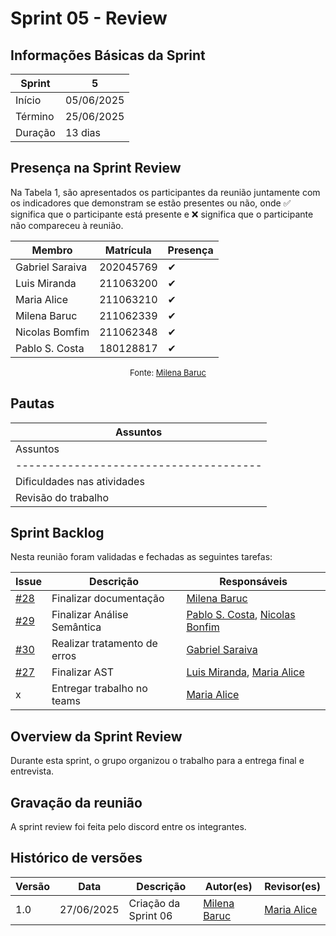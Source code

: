 # Sprint 05 - Review
<!-- Este é um arquivo base, para criar uma ata, basta copiá-lo e preencher os dados da reunião -->

## Informações Básicas da Sprint

| Sprint  | 5             |
|---------|---------------|
| Início  | 05/06/2025    |
| Término | 25/06/2025    |
| Duração |  13 dias       |

## Presença na Sprint Review

<!-- Colocar um ✅ se o participante estiver presente ou um ❌ caso negativo -->
Na Tabela 1, são apresentados os participantes da reunião juntamente com os indicadores que demonstram se estão presentes ou não, onde ✅ significa que o participante está presente e ❌ significa que o participante não compareceu à reunião.

| Membro                               | Matrícula        | Presença |
|--------------------------------------|--------------    | ---------|
| Gabriel Saraiva                      | 202045769        | ✔        |
| Luis Miranda                         | 211063200        | ✔        |
| Maria Alice                          | 211063210        | ✔        |
| Milena Baruc                         | 211062339        | ✔        |
| Nicolas Bomfim                       | 211062348        | ✔        |
| Pablo S. Costa                       | 180128817        | ✔        |

<center>

<font size="2"><p style="text-align: center">Fonte: [Milena Baruc](https://github.com/MilenaBaruc)</p></font>

</center>

## Pautas

<!-- pautas discutidas na reunião -->

| Assuntos                  |
|---------------------------|
| Assuntos                               |
| -------------------------------------- |
| Dificuldades nas atividades            |
| Revisão do trabalho                 |

## Sprint Backlog 
<!-- decisões feitas pela equipe -->
<!-- Github do time para facilitar ao colocar os responsáveis: 

[Gabriel Saraiva](https://github.com/gabrielsarcan)
[Luis Miranda](https://github.com/LuisMiranda10)
[Milena Baruc](https://github.com/MilenaBaruc)
[Maria Alice](https://github.com/Maliz30)
[Nicolas Bonfim](https://github.com/NickGehjk)
[Pablo S. Costa](https://github.com/pabloheika)

-->


Nesta reunião foram validadas e fechadas as seguintes tarefas:

 Issue                                                              | Descrição              | Responsáveis                                                        |
|--------------------------------------------------------------------|------------------------|---------------------------------------------------------------------|
| [#28](https://github.com/Maliz30/Interpretador_Cpp/issues/28)   | Finalizar documentação                     | [Milena Baruc](https://github.com/MilenaBaruc)            |
| [#29](https://github.com/Maliz30/Interpretador_Cpp/issues/29)   | Finalizar Análise Semântica                     | [Pablo S. Costa](https://github.com/pabloheika), [Nicolas Bonfim](https://github.com/NickGehjk)           |
| [#30](https://github.com/Maliz30/Interpretador_Cpp/issues/30)   | Realizar tratamento de erros                  | [Gabriel Saraiva](https://github.com/gabrielsarcan)          |
| [#27](https://github.com/Maliz30/Interpretador_Cpp/issues/27)   | Finalizar AST                    | [Luis Miranda](https://github.com/LuisMiranda10), [Maria Alice](https://github.com/Maliz30)            |
|  x  | Entregar trabalho no teams                    | [Maria Alice](https://github.com/Maliz30)          |

## Overview da Sprint Review
<!-- compromissos que foram definidos para os integrantes, a data de entrega e os revisores, para facilitar o trabalho, pode pedir
para o chat GPT formar a tabela em HTML -->

Durante esta sprint, o grupo organizou o trabalho para a entrega final e entrevista.

## Gravação da reunião

A sprint review foi feita pelo discord entre os integrantes.

## Histórico de versões

| Versão    | Data           |  Descrição         | Autor(es)                            | Revisor(es)                            |
| --------- | -------------- | ------------------ | ------------------------------------ | -------------------------------------- |
| 1.0       | 27/06/2025     | Criação da Sprint 06          | [Milena Baruc](https://github.com/MilenaBaruc)          | [Maria Alice](https://github.com/Maliz30)            |
